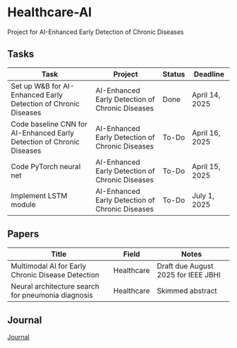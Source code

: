 # Healthcare-AI
Project for AI-Enhanced Early Detection of Chronic Diseases

## Tasks
| Task                                  | Project                            | Status  | Deadline       |
|---------------------------------------|------------------------------------|---------|----------------|
| Set up W&B for AI-Enhanced Early Detection of Chronic Diseases | AI-Enhanced Early Detection of Chronic Diseases | Done  | April 14, 2025 |
| Code baseline CNN for AI-Enhanced Early Detection of Chronic Diseases | AI-Enhanced Early Detection of Chronic Diseases | To-Do | April 16, 2025 |
| Code PyTorch neural net               | AI-Enhanced Early Detection of Chronic Diseases | To-Do | April 15, 2025 |
| Implement LSTM module                 | AI-Enhanced Early Detection of Chronic Diseases | To-Do | July 1, 2025   |

## Papers
| Title                                      | Field     | Notes                              |
|--------------------------------------------|-----------|------------------------------------|
| Multimodal AI for Early Chronic Disease Detection | Healthcare | Draft due August 2025 for IEEE JBHI |
| Neural architecture search for pneumonia diagnosis | Healthcare | Skimmed abstract                  |

## Journal
[Journal](./JOURNAL.md)
